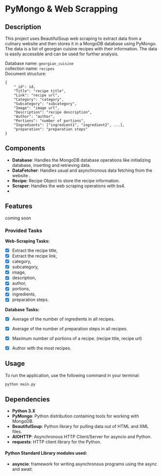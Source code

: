 # PyMongo & Web Scrapping

## Description
This project uses BeautifulSoup web scraping to extract data from a culinary website and then stores it in a
MongoDB database using PyMongo. The data is a list of georgian cuisine recipes with their information. The data
is easily accessible and can be used for further analysis. <br>

Database name: `georgian_cuisine` <br>
collection name: `recipes` <br>
Document structure: <br>
```
{
    "_id": id,
    "Title": "recipe title",
    "Link": "recipe url",
    "Category": "category",
    "Subcategory": "subcategory",
    "Image": "image url",
    "Description": "recipe description",
    "Author": "author",
    "Portions": "number of portions",
    "Ingredients": ["ingredient1", "ingredient2", ...],    
    "preparation": "preparation steps"
}
```

## Components
* **Database**: Handles the MongoDB database operations like initializing database, inserting and retrieving data. 
* **DataFetcher**: Handles usual and asynchronous data fetching from the website .
* **Recipe**: Recipe Object to store the recipe information.
* **Scraper**: Handles the web scraping operations with bs4.
* 
## **Features** ##
coming soon

### Provided Tasks
**Web-Scraping Tasks:**
- [x] Extract the recipe title,
- [x] Extract the recipe link,
- [x] category, 
- [x] subcategory,
- [x] image,
- [x] description,
- [x] author,
- [x] portions,
- [x] ingredients,
- [x] preparation steps.

**Database Tasks:**
- [x] Average of the number of ingredients in all recipes.
- [x] Average of the number of preparation steps in all recipes.
- [x] Maximum number of portions of a recipe. (recipe title, recipe url)
- [x] Author with the most recipes. 


## Usage
To run the application, use the following command in your terminal:
```bash
python main.py
```

## Dependencies
* **Python 3.X**
* **PyMongo**: Python distribution containing tools for working with MongoDB.
* **BeautifulSoup**: Python library for pulling data out of HTML and XML files.
* **AIOHTTP**: Asynchronous HTTP Client/Server for asyncio and Python.
* **requests**: HTTP client library for the Python.


#### Python Standard Library modules used:
* **asyncio**: framework for writing asynchronous programs using the async and await.

